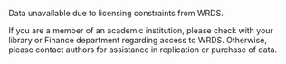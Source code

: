 Data unavailable due to licensing constraints from WRDS.

If you are a member of an academic institution, please check with your library or Finance department regarding access to WRDS.  Otherwise, please contact authors for assistance in replication or purchase of data.